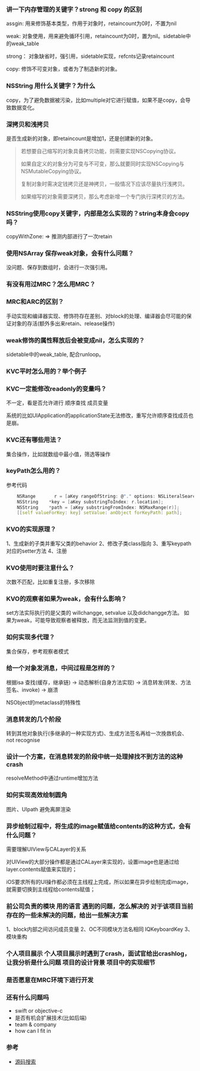 ### 讲一下内存管理的关键字？strong 和 copy 的区别
assgin: 用来修饰基本类型，作用于对象时，retaincount为0时，不置为nil

weak: 对象使用，用来避免循环引用，retaincount为0时，置为nil。sidetable中的weak_table

strong： 对象缺省时，强引用，sidetable实现，refcnts记录retaincount

copy: 修饰不可变对象，或者为了制造新的对象。

### NSString 用什么关键字？为什么
copy，为了避免数据被污染，比如multiple对它进行赋值，如果不是copy，会导致数据变化。

### 深拷贝和浅拷贝
是否生成新的对象，即retaincount是增加1，还是创建新的对象。

> 若想要自己缩写的对象具备拷贝功能，则需要实现NSCopying协议。
> 
> 如果自定义的对象分为可变与不可变，那么就要同时实现NSCopying与NSMutableCopying协议。
> 
> 复制对象时需决定钱拷贝还是神拷贝，一般情况下应该尽量执行浅拷贝。
> 
> 如果缩写的对象需要深拷贝，那么考虑新增一个专门执行深拷贝的方法。

### NSString使用copy关键字，内部是怎么实现的？string本身会copy吗？
copyWithZone: => 推测内部进行了一次retain

### 使用NSArray 保存weak对象，会有什么问题？
没问题、保存到数组时，会进行一次强引用。

### 有没有用过MRC？怎么用MRC？

### MRC和ARC的区别？
手动实现和编译器实现、修饰符存在差别、对block的处理、编译器会尽可能的保证对象的存活(额外多出来retain、release操作)

### weak修饰的属性释放后会被变成nil，怎么实现的？
sidetable中的weak_table, 配合runloop。

### KVC平时怎么用的？举个例子

### KVC一定能修改readonly的变量吗？
不一定，看是否允许进行 顺序查找 成员变量

系统的比如UIApplication的applicationState无法修改，重写允许顺序查找成员也是崩。

### KVC还有哪些用法？
集合操作，比如就数组中最小值，筛选等操作

### keyPath怎么用的？
参考代码
``` C
    NSRange       r = [aKey rangeOfString: @"." options: NSLiteralSearch];
    NSString	*key = [aKey substringToIndex: r.location];
    NSString	*path = [aKey substringFromIndex: NSMaxRange(r)];
    [[self valueForKey: key] setValue: anObject forKeyPath: path];
```

### KVO的实现原理？
1、生成新的子类并重写父类的behavior
2、修改子类class指向
3、重写keypath对应的setter方法
4、注册

### KVO使用时要注意什么？
次数不匹配，比如重复注册，多次移除

### KVO的观察者如果为weak，会有什么影响？
set方法实际执行的是父类的 willchangge, setvalue 以及didchangge方法。
如果为weak，可能导致观察者被释放，而无法监测到值的变更。

### 如何实现多代理？
集合保存，参考观察者模式

### 给一个对象发消息，中间过程是怎样的？
根据isa 查找(缓存，继承链) -> 动态解析(自身方法实现) -> 消息转发(转发、方法签名、invoke) -> 崩溃

NSObject的metaclass的特殊性

### 消息转发的几个阶段

转到其他对象执行(多继承的一种实现方式)、生成方法签名再给一次挽救机会、not recognise

### 设计一个方案，在消息转发的阶段中统一处理掉找不到方法的这种crash
resolveMethod中通过runtime增加方法

### 如何实现高效绘制圆角
图片、UIpath
避免离屏渲染

### 异步绘制过程中，将生成的image赋值给contents的这种方式，会有什么问题？
需要理解UIView与CALayer的关系

对UIView的大部分操作都是通过CALayer来实现的，设置image也是通过给layer.contents赋值来实现的；

iOS要求所有的UI操作都必须在主线程上完成，所以如果在异步绘制完成image，就需要切换到主线程给contents赋值；


### 前公司负责的模块 用的语言 遇到的问题，怎么解决的 对于该项目当前存在的一些未解决的问题，给出一些解决方案
1、block内部之间访问成员变量
2、OC不同模块方法名相同 IQKeyboardKey
3、模块重构

### 个人项目展示 个人项目展示时遇到了crash，面试官给出crashlog，让我分析是什么问题 项目的设计背景 项目中的实现细节

### 是否愿意在MRC环境下进行开发

### 还有什么问题吗
- swift or objective-c
- 是否有机会扩展技术(比如后端)
- team & company
- how can I fit in


### 参考 
- [源码搜索](https://searchcode.com/)